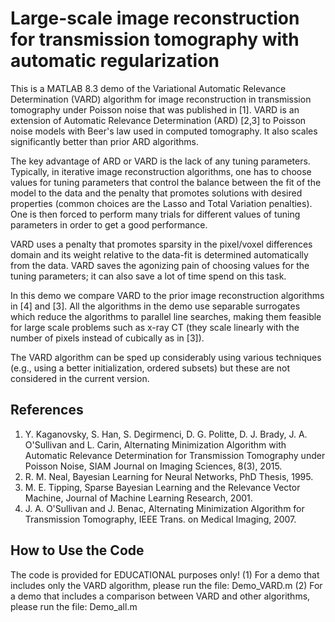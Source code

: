 # Large-scale image reconstruction for transmission tomography with automatic regularization


This is a MATLAB 8.3 demo of the Variational Automatic Relevance Determination (VARD) algorithm for image reconstruction in transmission tomography under Poisson noise that was published in [1]. VARD is an extension of Automatic Relevance Determination (ARD) [2,3] to Poisson noise models with Beer's law used in computed tomography. It also scales significantly better than prior ARD algorithms. 
 
The key advantage of ARD or VARD is the lack of any tuning parameters. Typically, in iterative image reconstruction algorithms, one has to choose values for tuning parameters that control the balance between the fit of the model to the data and the penalty that promotes solutions with desired properties (common choices are the Lasso and Total Variation penalties). One is then forced to perform many trials for different values of tuning parameters in order to get a good performance. 
 
VARD uses a penalty that promotes sparsity in the pixel/voxel differences domain and its weight relative to the data-fit is determined automatically from the data. VARD saves the agonizing pain of choosing values for the tuning parameters; it can also save a lot of time spend on this task.
 
In this demo we compare VARD to the prior image reconstruction algorithms in [4] and [3].  All the algorithms in the demo use separable surrogates which reduce the algorithms to parallel line searches, making them feasible for large scale problems such as x-ray CT (they scale linearly with the number of pixels instead of cubically as in [3]). 

The VARD algorithm can be sped up considerably using various techniques (e.g., using a better initialization, ordered subsets) but these are not considered in the current version.

References
----------
1. Y. Kaganovsky, S. Han, S. Degirmenci, D. G. Politte, D. J. Brady, J. A. O'Sullivan and L. Carin, Alternating Minimization Algorithm with Automatic Relevance Determination for Transmission Tomography under Poisson Noise,  SIAM Journal on Imaging Sciences, 8(3), 2015.  
2. R. M. Neal, Bayesian Learning for Neural Networks, PhD Thesis, 1995. 
3. M. E. Tipping, Sparse Bayesian Learning and the Relevance Vector Machine, Journal of Machine Learning Research, 2001. 
4. J. A. O'Sullivan and J. Benac, Alternating Minimization Algorithm for Transmission Tomography, IEEE Trans. on Medical Imaging, 2007.

How to Use the Code
--------------------
The code is provided for EDUCATIONAL purposes only! 
(1) For a demo that includes only the VARD algorithm, please run the file: Demo_VARD.m 
(2) For a demo that includes a comparison between VARD and other algorithms, please run the file: Demo_all.m

